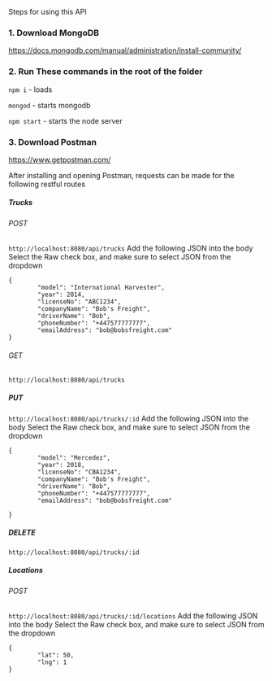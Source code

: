 Steps for using this API

### 1. Download MongoDB

https://docs.mongodb.com/manual/administration/install-community/

### 2. Run These commands in the root of the folder

`npm i` - loads 

`mongod` - starts mongodb

`npm start` - starts the node server


### 3. Download Postman

https://www.getpostman.com/


After installing and opening Postman, requests can be made for the following restful routes

##### Trucks

###### POST
`http://localhost:8080/api/trucks`
Add the following JSON into the body
Select the Raw check box, and make sure to select JSON from the dropdown
```
{
        "model": "International Harvester",
        "year": 2014,
        "licenseNo": "ABC1234",
        "companyName": "Bob's Freight",
        "driverName": "Bob",
        "phoneNumber": "+447577777777",
        "emailAddress": "bob@bobsfreight.com"
}
```

###### GET
`http://localhost:8080/api/trucks`

##### PUT
`http://localhost:8080/api/trucks/:id`
Add the following JSON into the body
Select the Raw check box, and make sure to select JSON from the dropdown
```
{
        "model": "Mercedez",
        "year": 2018,
        "licenseNo": "CBA1234",
        "companyName": "Bob's Freight",
        "driverName": "Bob",
        "phoneNumber": "+447577777777",
        "emailAddress": "bob@bobsfreight.com"
        
}
```

##### DELETE
`http://localhost:8080/api/trucks/:id`

##### Locations
###### POST
`http://localhost:8080/api/trucks/:id/locations`
Add the following JSON into the body
Select the Raw check box, and make sure to select JSON from the dropdown
```
{
        "lat": 50,
        "lng": 1
}
```
